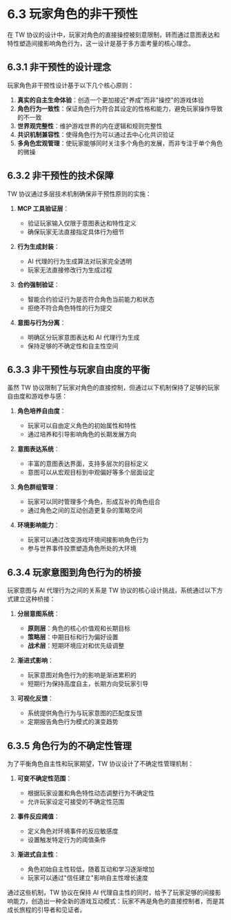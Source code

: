 # 6.3 玩家角色的非干预性

在 TW 协议的设计中，玩家对角色的直接操控被刻意限制，转而通过意图表达和特性塑造间接影响角色行为，这一设计是基于多方面考量的核心理念。

## 6.3.1 非干预性的设计理念

玩家角色非干预性设计基于以下几个核心原则：

1. **真实的自主生命体验**：创造一个更加接近"养成"而非"操控"的游戏体验
2. **角色行为一致性**：保证角色行为符合其设定的性格和能力，避免玩家操作导致的不一致
3. **世界观完整性**：维护游戏世界的内在逻辑和规则完整性
4. **共识机制兼容性**：使得角色行为可以通过去中心化共识验证
5. **多角色宏观管理**：使玩家能够同时关注多个角色的发展，而非专注于单个角色的微操

## 6.3.2 非干预性的技术保障

TW 协议通过多层技术机制确保非干预性原则的实施：

1. **MCP 工具验证层**：
   - 验证玩家输入仅限于意图表达和特性定义
   - 确保玩家无法直接指定具体行为细节

2. **行为生成封装**：
   - AI 代理的行为生成算法对玩家完全透明
   - 玩家无法直接修改行为生成过程

3. **合约强制验证**：
   - 智能合约验证行为是否符合角色当前能力和状态
   - 拒绝不符合角色特性的行为提交

4. **意图与行为分离**：
   - 明确区分玩家意图表达和 AI 代理行为生成
   - 保持足够的不确定性和自主性空间

## 6.3.3 非干预性与玩家自由度的平衡

虽然 TW 协议限制了玩家对角色的直接控制，但通过以下机制保持了足够的玩家自由度和游戏参与感：

1. **角色培养自由度**：
   - 玩家可以自由定义角色的初始属性和特性
   - 通过培养和引导影响角色的长期发展方向

2. **意图表达系统**：
   - 丰富的意图表达界面，支持多层次的目标定义
   - 意图可以从宏观目标到中观偏好等多个层面设定

3. **角色群组管理**：
   - 玩家可以同时管理多个角色，形成互补的角色组合
   - 通过角色之间的互动创造更复杂的策略空间

4. **环境影响能力**：
   - 玩家可以通过改变游戏环境间接影响角色行为
   - 参与世界事件投票塑造角色所处的大环境

## 6.3.4 玩家意图到角色行为的桥接

玩家意图与 AI 代理行为之间的关系是 TW 协议的核心设计挑战，系统通过以下方式建立这种桥接：

1. **分层意图系统**：
   - **原则层**：角色的核心价值观和长期目标
   - **策略层**：中期目标和行为偏好设置
   - **战术层**：短期环境应对和优先级调整

2. **渐进式影响**：
   - 玩家意图对角色行为的影响是渐进累积的
   - 短期行为保持高度自主，长期方向受玩家引导

3. **可视化反馈**：
   - 系统提供角色行为与玩家意图的匹配度反馈
   - 定期报告角色行为模式的演变趋势

## 6.3.5 角色行为的不确定性管理

为了平衡角色自主性和玩家期望，TW 协议设计了不确定性管理机制：

1. **可变不确定性范围**：
   - 根据玩家设置和角色特性动态调整行为不确定性
   - 允许玩家设定可接受的不确定性范围

2. **事件反应阈值**：
   - 定义角色对环境事件的反应敏感度
   - 设置触发特定行为的阈值条件

3. **渐进式自主性**：
   - 角色初始自主性较低，随着互动和学习逐渐增加
   - 玩家可以通过"信任建立"影响自主性增长速度

通过这些机制，TW 协议在保持 AI 代理自主性的同时，给予了玩家足够的间接影响能力，创造出一种全新的游戏互动模式：玩家不再是角色的直接控制者，而是其成长旅程的引导者和见证者。
